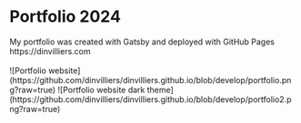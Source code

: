# Portfolio 2024

<p>
  My portfolio was created with Gatsby and deployed with GitHub Pages
  <br>
  https://dinvilliers.com
  <br>
  <br>
  ![Portfolio website](https://github.com/dinvilliers/dinvilliers.github.io/blob/develop/portfolio.png?raw=true)
  ![Portfolio website dark theme](https://github.com/dinvilliers/dinvilliers.github.io/blob/develop/portfolio2.png?raw=true)
  
</p>

